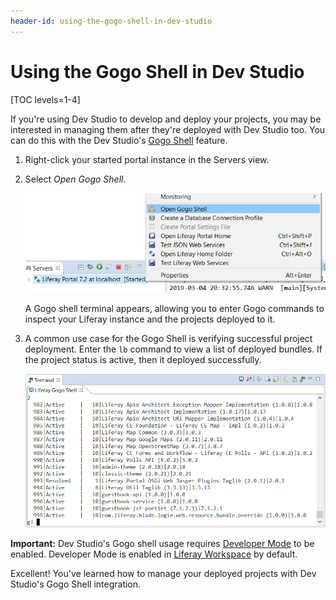 ```yaml
---
header-id: using-the-gogo-shell-in-dev-studio
---
```


# Using the Gogo Shell in Dev Studio

[TOC levels=1-4]

If you're using Dev Studio to develop and deploy your projects, you may be
interested in managing them after they're deployed with Dev Studio too. You can
do this with the Dev Studio's
[Gogo Shell](/docs/7-2/reference/-/knowledge_base/r/using-the-felix-gogo-shell)
feature.

1.  Right-click your started portal instance in the Servers view.

2.  Select *Open Gogo Shell*. 

    ![Figure 1: Select *Open Gogo Shell* to open a terminal window in Dev Studio using Gogo shell.](../../../images/open-gogo-shell.png)

    A Gogo shell terminal appears, allowing you to enter Gogo commands to
    inspect your Liferay instance and the projects deployed to it.

3.  A common use case for the Gogo Shell is verifying successful project
    deployment. Enter the `lb` command to view a list of deployed bundles. If
    the project status is active, then it deployed successfully.

    ![Figure 2: You can check to see if your project deployed successfully to Liferay using the Gogo shell.](../../../images/gogo-deploy-successful.png)

**Important:** Dev Studio's Gogo shell usage requires
[Developer Mode](/docs/7-2/frameworks/-/knowledge_base/f/using-developer-mode-with-themes#setting-developer-mode-for-your-server-in-liferay-ide)
to be enabled. Developer Mode is enabled in
[Liferay Workspace](/docs/7-2/reference/-/knowledge_base/r/liferay-workspace)
by default.

Excellent! You've learned how to manage your deployed projects with Dev Studio's
Gogo Shell integration.
